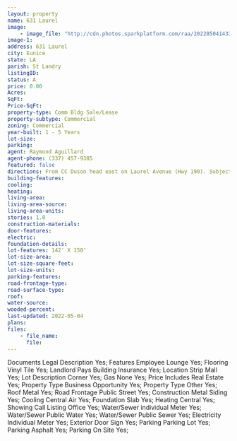 ```yaml
---
layout: property
name: 631 Laurel  
image:
    - image_file: "http://cdn.photos.sparkplatform.com/raa/20220504143318692441000000.jpg"
image-1:
address: 631 Laurel 
city: Eunice
state: LA
parish: St Landry
listingID: 
status: A
price: 0.00
Acres: 
SqFt: 
Price-SqFt: 
property-type: Comm Bldg Sale/Lease
property-subtype: Commercial
zoning: Commercial
year-built: 1 - 5 Years
lot-size: 
parking: 
agent: Raymond Aguillard
agent-phone: (337) 457-9385
featured: false
directions: From CC Duson head east on Laurel Avenue (Hwy 190). Subject on corner of E Laurel and S Beulah St.
building-features: 
cooling: 
heating: 
living-area: 
living-area-source: 
living-area-units: 
stories: 1.0
construction-materials: 
door-features: 
electric: 
foundation-details: 
lot-features: 142' X 150'
lot-size-area: 
lot-size-square-feet: 
lot-size-units: 
parking-features: 
road-frontage-type: 
road-surface-type: 
roof: 
water-source: 
wooded-percent: 
last-updated: 2022-05-04
plans: 
files:
    - file_name:
      file:
---
```

Documents	Legal Description	Yes;
Features	Employee Lounge	Yes;
Flooring	Vinyl Tile	Yes;
Landlord Pays	Building Insurance	Yes;
Location	Strip Mall	Yes;
Lot Description	Corner	Yes;
Gas	None	Yes;
Price Includes	Real Estate	Yes;
Property Type	Business Opportunity	Yes;
Property Type	Other	Yes;
Roof	Metal	Yes;
Road Frontage	Public Street	Yes;
Construction	Metal Siding	Yes;
Cooling	Central Air	Yes;
Foundation	Slab	Yes;
Heating	Central	Yes;
Showing	Call Listing Office	Yes;
Water/Sewer	individual Meter	Yes;
Water/Sewer	Public Water	Yes;
Water/Sewer	Public Sewer	Yes;
Electricity	Individual Meter	Yes;
Exterior	Door Sign	Yes;
Parking	Parking Lot	Yes;
Parking	Asphalt	Yes;
Parking	On Site	Yes;


